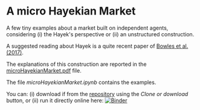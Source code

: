 # A micro Hayekian Market
A few tiny examples about a market built on independent agents, considering (i) the Hayek's perspective or (ii) an unstructured construction.

A suggested reading about Hayek is a quite recent paper of [Bowles et al. (2017)](https://www.aeaweb.org/articles?id=10.1257/jep.31.3.215).

The explanations of this construction are reported in the [microHayekianMarket.pdf](https://github.com/terna/microHayekianMarket/blob/master/microHayekianMarket.pdf) file.

The file *microHayekianMarket.ipynb* contains the examples.

You can: (i) download if from the [repository](https://github.com/terna/microHayekianMarket) using the *Clone or download* button, or (ii) run it directly online here: [![Binder](https://mybinder.org/badge.svg)](https://mybinder.org/v2/gh/terna/microHayekianMarket/master?filepath=microHayekianMarket.ipynb)
